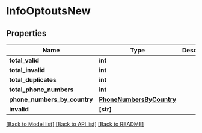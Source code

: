 # InfoOptoutsNew


## Properties
Name | Type | Description | Notes
------------ | ------------- | ------------- | -------------
**total_valid** | **int** |  | 
**total_invalid** | **int** |  | 
**total_duplicates** | **int** |  | 
**total_phone_numbers** | **int** |  | 
**phone_numbers_by_country** | [**PhoneNumbersByCountry**](PhoneNumbersByCountry.md) |  | 
**invalid** | **[str]** |  | 


[[Back to Model list]](../../README.md#models) [[Back to API list]](../../README.md#available-methods) [[Back to README]](../../README.md)


